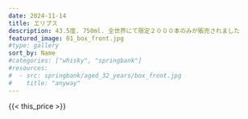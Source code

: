 ```yaml
---
date: 2024-11-14
title: エリプス
description: 43.5度. 750ml. 全世界にて限定２０００本のみが販売されました
featured_image: 01_box_front.jpg
#type: gallery
sort_by: Name
#categories: ["whisky", "springbank"]
#resources:
#  - src: springbank/aged_32_years/box_front.jpg
#    title: "anyway"
---
```

{{< this_price >}}
